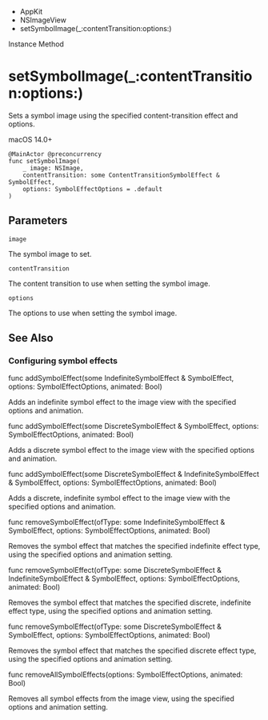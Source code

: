 

- AppKit
- NSImageView
-  setSymbolImage(\_:contentTransition:options:) 

Instance Method

# setSymbolImage(\_:contentTransition:options:)

Sets a symbol image using the specified content-transition effect and options.

macOS 14.0+

``` source
@MainActor @preconcurrency
func setSymbolImage(
    _ image: NSImage,
    contentTransition: some ContentTransitionSymbolEffect & SymbolEffect,
    options: SymbolEffectOptions = .default
)
```

## Parameters 

`image`  

The symbol image to set.

`contentTransition`  

The content transition to use when setting the symbol image.

`options`  

The options to use when setting the symbol image.

## See Also

### Configuring symbol effects

func addSymbolEffect(some IndefiniteSymbolEffect &amp; SymbolEffect, options: SymbolEffectOptions, animated: Bool)

Adds an indefinite symbol effect to the image view with the specified options and animation.

func addSymbolEffect(some DiscreteSymbolEffect &amp; SymbolEffect, options: SymbolEffectOptions, animated: Bool)

Adds a discrete symbol effect to the image view with the specified options and animation.

func addSymbolEffect(some DiscreteSymbolEffect &amp; IndefiniteSymbolEffect &amp; SymbolEffect, options: SymbolEffectOptions, animated: Bool)

Adds a discrete, indefinite symbol effect to the image view with the specified options and animation.

func removeSymbolEffect(ofType: some IndefiniteSymbolEffect &amp; SymbolEffect, options: SymbolEffectOptions, animated: Bool)

Removes the symbol effect that matches the specified indefinite effect type, using the specified options and animation setting.

func removeSymbolEffect(ofType: some DiscreteSymbolEffect &amp; IndefiniteSymbolEffect &amp; SymbolEffect, options: SymbolEffectOptions, animated: Bool)

Removes the symbol effect that matches the specified discrete, indefinite effect type, using the specified options and animation setting.

func removeSymbolEffect(ofType: some DiscreteSymbolEffect &amp; SymbolEffect, options: SymbolEffectOptions, animated: Bool)

Removes the symbol effect that matches the specified discrete effect type, using the specified options and animation setting.

func removeAllSymbolEffects(options: SymbolEffectOptions, animated: Bool)

Removes all symbol effects from the image view, using the specified options and animation setting.

